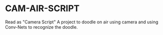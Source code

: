 # CAM-AIR-SCRIPT
Read as "Camera Script" 
A project to doodle on air using camera and using Conv-Nets to recognize the doodle.

